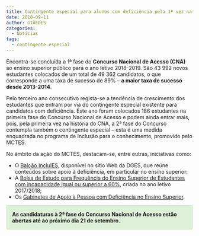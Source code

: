 ```yaml
---
title: Contingente especial para alunos com deficiência pela 1ª vez na 2ª fase do Concurso de Acesso
date: 2018-09-11
author: GTAEDES
categories:
  - Notícias
tags:
  - contingente especial
---
```

Encontra-se concluída a 1ª fase do **Concurso Nacional de Acesso (CNA)** ao ensino superior público para o ano letivo 2018-2019. São 43 992 novos estudantes colocados de um total de 49 362 candidatos, o que corresponde a uma taxa de sucesso de 89% &#8211; **a maior taxa de sucesso desde 2013-2014**.

Pelo terceiro ano consecutivo regista-se a tendência de crescimento dos estudantes que entram por via do contingente especial existente para candidatos com deficiência. Este ano foram colocados 186 estudantes na primeira fase do Concurso Nacional de Acesso e podem ainda entrar mais, pois, pela primeira vez na história do CNA, a 2ª fase do Concurso contempla também o contingente especial &#8211; esta é uma medida enquadrada no programa de Inclusão para o conhecimento, promovido pelo MCTES.

No âmbito da ação do MCTES, destacam-se, entre outras, iniciativas como:

  * O [Balcão IncluIES](http://www.dges.gov.pt/pt/incluies?plid=1752), disponível no sítio Web da DGES, que reúne conteúdos sobre apoio à deficiência, em particular no ensino superior:
  * A [Bolsa de Estudo para Frequência do Ensino Superior de Estudantes com incapacidade igual ou superior a 60%](https://www.dges.gov.pt/pt/noticia/regulamento-de-atribuicao-de-bolsas-de-estudo-para-frequencia-no-ensino-superior-de), criada no ano letivo 2017/2018;
  * Os [Gabinetes de Apoio à Pessoa com Deficiência no Ensino Superior](http://www.dges.gov.pt/pt/pagina/gabinetes-de-apoio-pessoa-com-deficiencia-no-ensino-superior?plid=1752).

<div style="padding: 15px; margin-bottom: 20px; border: 1px solid transparent; border-radius: 4px; background-color: #dff0d8; border-color: #d6e9c6;">
  <strong>As candidaturas à 2ª fase do Concurso Nacional de Acesso estão abertas até ao próximo dia 21 de setembro.</strong>
</div>